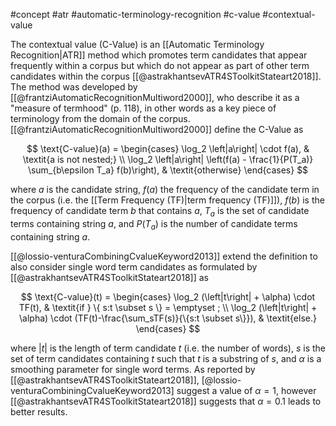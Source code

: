 #concept #atr #automatic-terminology-recognition #c-value #contextual-value

The contextual value (C-Value) is an [[Automatic Terminology Recognition|ATR]] method which promotes term candidates that appear frequently within a corpus but which do not appear as part of other term candidates within the corpus [[@astrakhantsevATR4SToolkitStateart2018]]. The method was developed by [[@frantziAutomaticRecognitionMultiword2000]], who describe it as a "measure of termhood" (p. 118), in other words as a key piece of terminology from the domain of the corpus.  [[@frantziAutomaticRecognitionMultiword2000]] define the C-Value as

$$
\text{C-value}(a) = 
\begin{cases} 
\log_2 \left|a\right| \cdot f(a), & \textit{a is not nested;} \\
\log_2 \left|a\right| \left(f(a) - \frac{1}{P(T_a)} \sum_{b\epsilon T_a} f(b)\right), & \textit{otherwise}
\end{cases}
$$

where $a$ is the candidate string, $f(a)$ the frequency of the candidate term in the corpus (i.e. the [[Term Frequency (TF)|term frequency (TF)]]), $f(b)$ is the frequency of candidate term $b$ that contains $a$, $T_a$ is the set of candidate terms containing string $a$, and $P(T_a)$ is the number of candidate terms containing string $a$.

[[@lossio-venturaCombiningCvalueKeyword2013]] extend the definition to also consider single word term candidates as formulated by [[@astrakhantsevATR4SToolkitStateart2018]] as

$$
\text{C-value}(t) = 
\begin{cases} 
\log_2  (\left|t\right| + \alpha) \cdot TF(t), & \textit{if } \{ s:t \subset s \} = \emptyset ; \\
\log_2 (\left|t\right| + \alpha) \cdot (TF(t)-\frac{\sum_sTF(s)}{\{s:t \subset s\}}), & \textit{else.}
\end{cases}
$$

where $\left| t \right|$ is the length of term candidate $t$ (i.e. the number of words), $s$ is the set of term candidates containing $t$ such that $t$ is a substring of $s$, and $\alpha$ is a smoothing parameter for single word terms. As reported by [[@astrakhantsevATR4SToolkitStateart2018]], [@lossio-venturaCombiningCvalueKeyword2013] suggest a value of $\alpha = 1$, however [[@astrakhantsevATR4SToolkitStateart2018]] suggests that $\alpha = 0.1$ leads to better results.


